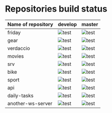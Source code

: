 # Repositories build status

| Name of repository | develop | master |
| - | - | - |
| friday | ![test](https://github.com/jakubrwisniewski/friday/actions/workflows/nodejs.yml/badge.svg?branch=develop) | ![test](https://github.com/jakubrwisniewski/friday/actions/workflows/nodejs.yml/badge.svg?branch=master) |
| gear | ![test](https://github.com/jakubrwisniewski/gear/actions/workflows/node.yml/badge.svg?branch=develop) | ![test](https://github.com/jakubrwisniewski/gear/actions/workflows/node.yml/badge.svg?branch=master) |
| verdaccio | ![test](https://github.com/jakubrwisniewski/verdaccio/actions/workflows/nodejs.yml/badge.svg?branch=develop) | ![test](https://github.com/jakubrwisniewski/verdaccio/actions/workflows/nodejs.yml/badge.svg?branch=master) |
| movies | ![test](https://github.com/jakubrwisniewski/movies/actions/workflows/node.yml/badge.svg?branch=develop) | ![test](https://github.com/jakubrwisniewski/movies/actions/workflows/node.yml/badge.svg?branch=master) |
| srv | ![test](https://github.com/jakubrwisniewski/srv/actions/workflows/node.yml/badge.svg?branch=develop) | ![test](https://github.com/jakubrwisniewski/srv/actions/workflows/node.yml/badge.svg?branch=master) |
| bike | ![test](https://github.com/jakubrwisniewski/bike/actions/workflows/node.yml/badge.svg?branch=develop) | ![test](https://github.com/jakubrwisniewski/bike/actions/workflows/node.yml/badge.svg?branch=master) |
| sport | ![test](https://github.com/jakubrwisniewski/sport/actions/workflows/node.yml/badge.svg?branch=develop) | ![test](https://github.com/jakubrwisniewski/sport/actions/workflows/node.yml/badge.svg?branch=master) |
| api | ![test](https://github.com/jakubrwisniewski/api/actions/workflows/node.yml/badge.svg?branch=develop) | ![test](https://github.com/jakubrwisniewski/api/actions/workflows/node.yml/badge.svg?branch=master) |
| daily-tasks | ![test](https://github.com/jakubrwisniewski/daily-tasks/actions/workflows/node.yml/badge.svg?branch=develop) | ![test](https://github.com/jakubrwisniewski/daily-tasks/actions/workflows/node.yml/badge.svg?branch=master) |
| another-ws-server | ![test](https://github.com/jakubrwisniewski/another-ws-server/actions/workflows/build.yml/badge.svg?branch=develop) | ![test](https://github.com/jakubrwisniewski/another-ws-server/actions/workflows/build.yml/badge.svg?branch=master) |


